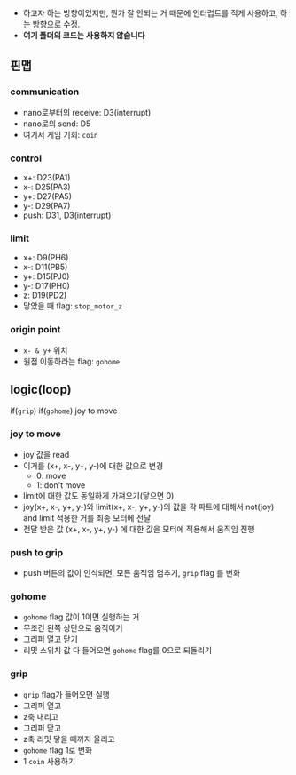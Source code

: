 - 하고자 하는 방향이었지만, 뭔가 잘 안되는 거 때문에 인터럽트를 적게 사용하고, 하는 방향으로 수정.
- **여기 폴더의 코드는 사용하지 않습니다**

## 핀맵
### communication
- nano로부터의 receive: D3(interrupt)
- nano로의 send: D5
- 여기서 게임 기회: `coin`

### control
- x+: D23(PA1)
- x-: D25(PA3)
- y+: D27(PA5)
- y-: D29(PA7)
- push: D31, D3(interrupt)

### limit
- x+: D9(PH6)
- x-: D11(PB5)
- y+: D15(PJ0)
- y-: D17(PH0)
- z: D19(PD2)
- 닿았을 때 flag: `stop_motor_z`

### origin point
- `x- & y+` 위치
- 원점 이동하라는 flag: `gohome`

## logic(loop)
if(`grip`)
if(`gohome`)
joy to move

### joy to move
- joy 값을 read
- 이거를 (x+, x-, y+, y-)에 대한 값으로 변경
  - 0: move
  - 1: don't move
- limit에 대한 값도 동일하게 가져오기(닿으면 0)
- joy(x+, x-, y+, y-)와 limit(x+, x-, y+, y-)의 값을 각 파트에 대해서 not(joy) and limit 적용한 거를 최종 모터에 전달
- 전달 받은 값 (x+, x-, y+, y-) 에 대한 값을 모터에 적용해서 움직임 진행

### push to grip
- push 버튼의 값이 인식되면, 모든 움직임 멈추기, `grip` flag 를 변화

### gohome
- `gohome` flag 값이 1이면 실행하는 거
- 무조건 왼쪽 상단으로 움직이기
- 그리퍼 열고 닫기
- 리밋 스위치 값 다 들어오면 `gohome` flag를 0으로 되돌리기

### grip
- `grip` flag가 들어오면 실행
- 그리퍼 열고
- z축 내리고
- 그리퍼 닫고
- z축 리밋 닿을 때까지 올리고
- `gohome` flag 1로 변화
- 1 `coin` 사용하기
